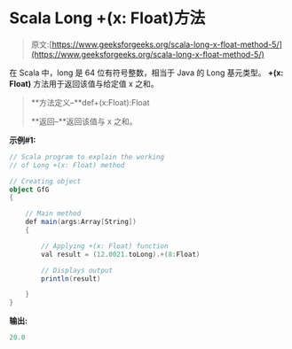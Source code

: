 # Scala Long +(x: Float)方法

> 原文:[https://www.geeksforgeeks.org/scala-long-x-float-method-5/](https://www.geeksforgeeks.org/scala-long-x-float-method-5/)

在 Scala 中，long 是 64 位有符号整数，相当于 Java 的 Long 基元类型。 **+(x: Float)** 方法用于返回该值与给定值 x 之和。

> **方法定义–**def+(x:Float):Float
> 
> **返回–**返回该值与 x 之和。

**示例#1:**

```scala
// Scala program to explain the working 
// of Long +(x: Float) method

// Creating object
object GfG
{ 

    // Main method
    def main(args:Array[String])
    {

        // Applying +(x: Float) function
        val result = (12.0021.toLong).+(8:Float)

        // Displays output
        println(result)

    }
} 
```

**输出:**

```scala
20.0

```